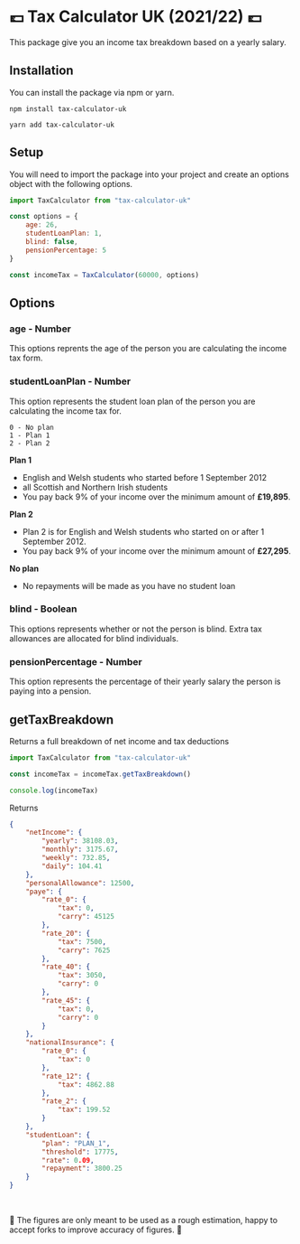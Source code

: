 # 💷 Tax Calculator UK (2021/22) 💷

This package give you an income tax breakdown based on a yearly salary.

## Installation

You can install the package via npm or yarn.

```
npm install tax-calculator-uk
```

```
yarn add tax-calculator-uk
```

## Setup

You will need to import the package into your project and create an options object with the following options.

```javascript
import TaxCalculator from "tax-calculator-uk"

const options = {
	age: 26,
	studentLoanPlan: 1,
	blind: false,
	pensionPercentage: 5
}

const incomeTax = TaxCalculator(60000, options)
```

## Options

### age - Number

This options reprents the age of the person you are calculating the income tax form.

### studentLoanPlan - Number

This option represents the student loan plan of the person you are calculating the income tax for.

```
0 - No plan
1 - Plan 1
2 - Plan 2
```

**Plan 1**

- English and Welsh students who started before 1 September 2012
- all Scottish and Northern Irish students
- You pay back 9% of your income over the minimum amount of **£19,895**.

**Plan 2**

- Plan 2 is for English and Welsh students who started on or after 1 September 2012.
- You pay back 9% of your income over the minimum amount of **£27,295**.

**No plan**

- No repayments will be made as you have no student loan

### blind - Boolean

This options represents whether or not the person is blind. Extra tax allowances are allocated for blind individuals.

### pensionPercentage - Number

This option represents the percentage of their yearly salary the person is paying into a pension.

## getTaxBreakdown

Returns a full breakdown of net income and tax deductions

```javascript
import TaxCalculator from "tax-calculator-uk"

const incomeTax = incomeTax.getTaxBreakdown()

console.log(incomeTax)
```

Returns

```json
{
	"netIncome": {
		"yearly": 38108.03,
		"monthly": 3175.67,
		"weekly": 732.85,
		"daily": 104.41
	},
	"personalAllowance": 12500,
	"paye": {
		"rate_0": {
			"tax": 0,
			"carry": 45125
		},
		"rate_20": {
			"tax": 7500,
			"carry": 7625
		},
		"rate_40": {
			"tax": 3050,
			"carry": 0
		},
		"rate_45": {
			"tax": 0,
			"carry": 0
		}
	},
	"nationalInsurance": {
		"rate_0": {
			"tax": 0
		},
		"rate_12": {
			"tax": 4862.88
		},
		"rate_2": {
			"tax": 199.52
		}
	},
	"studentLoan": {
		"plan": "PLAN_1",
		"threshold": 17775,
		"rate": 0.09,
		"repayment": 3800.25
	}
}
```

󠁧󠁢󠁮󠁩󠁲󠁿

🚧 The figures are only meant to be used as a rough estimation, happy to accept forks to improve accuracy of figures. 🚧
